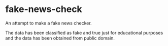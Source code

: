 # fake-news-check
 An attempt to make a fake news checker. 

<!-- Disclaimer -->

The data has been classified as fake and true just for educational purposes and the data has been obtained from public domain.
